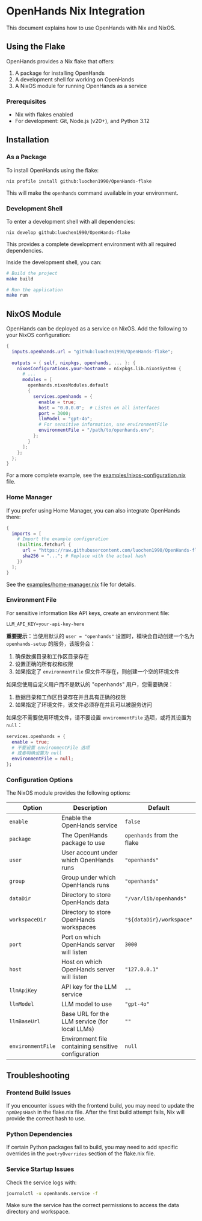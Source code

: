 # OpenHands Nix Integration

This document explains how to use OpenHands with Nix and NixOS.

## Using the Flake

OpenHands provides a Nix flake that offers:

1. A package for installing OpenHands
2. A development shell for working on OpenHands
3. A NixOS module for running OpenHands as a service

### Prerequisites

- Nix with flakes enabled
- For development: Git, Node.js (v20+), and Python 3.12

## Installation

### As a Package

To install OpenHands using the flake:

```bash
nix profile install github:luochen1990/OpenHands-flake
```

This will make the `openhands` command available in your environment.

### Development Shell

To enter a development shell with all dependencies:

```bash
nix develop github:luochen1990/OpenHands-flake
```

This provides a complete development environment with all required dependencies.

Inside the development shell, you can:

```bash
# Build the project
make build

# Run the application
make run
```

## NixOS Module

OpenHands can be deployed as a service on NixOS. Add the following to your NixOS configuration:

```nix
{
  inputs.openhands.url = "github:luochen1990/OpenHands-flake";
  
  outputs = { self, nixpkgs, openhands, ... }: {
    nixosConfigurations.your-hostname = nixpkgs.lib.nixosSystem {
      # ...
      modules = [
        openhands.nixosModules.default
        {
          services.openhands = {
            enable = true;
            host = "0.0.0.0";  # Listen on all interfaces
            port = 3000;
            llmModel = "gpt-4o";
            # For sensitive information, use environmentFile
            environmentFile = "/path/to/openhands.env";
          };
        }
      ];
    };
  };
}
```

For a more complete example, see the [examples/nixos-configuration.nix](examples/nixos-configuration.nix) file.

### Home Manager

If you prefer using Home Manager, you can also integrate OpenHands there:

```nix
{
  imports = [
    # Import the example configuration
    (builtins.fetchurl {
      url = "https://raw.githubusercontent.com/luochen1990/OpenHands-flake/main/examples/home-manager.nix";
      sha256 = "..."; # Replace with the actual hash
    })
  ];
}
```

See the [examples/home-manager.nix](examples/home-manager.nix) file for details.

### Environment File

For sensitive information like API keys, create an environment file:

```
LLM_API_KEY=your-api-key-here
```

**重要提示**：当使用默认的 `user = "openhands"` 设置时，模块会自动创建一个名为 `openhands-setup` 的服务，该服务会：

1. 确保数据目录和工作区目录存在
2. 设置正确的所有权和权限
3. 如果指定了 `environmentFile` 但文件不存在，则创建一个空的环境文件

如果您使用自定义用户而不是默认的 "openhands" 用户，您需要确保：

1. 数据目录和工作区目录存在并且具有正确的权限
2. 如果指定了环境文件，该文件必须存在并且可以被服务访问

如果您不需要使用环境文件，请不要设置 `environmentFile` 选项，或将其设置为 `null`：

```nix
services.openhands = {
  enable = true;
  # 不要设置 environmentFile 选项
  # 或者明确设置为 null
  environmentFile = null;
};
```

### Configuration Options

The NixOS module provides the following options:

| Option | Description | Default |
|--------|-------------|---------|
| `enable` | Enable the OpenHands service | `false` |
| `package` | The OpenHands package to use | `openhands` from the flake |
| `user` | User account under which OpenHands runs | `"openhands"` |
| `group` | Group under which OpenHands runs | `"openhands"` |
| `dataDir` | Directory to store OpenHands data | `"/var/lib/openhands"` |
| `workspaceDir` | Directory to store OpenHands workspaces | `"${dataDir}/workspace"` |
| `port` | Port on which OpenHands server will listen | `3000` |
| `host` | Host on which OpenHands server will listen | `"127.0.0.1"` |
| `llmApiKey` | API key for the LLM service | `""` |
| `llmModel` | LLM model to use | `"gpt-4o"` |
| `llmBaseUrl` | Base URL for the LLM service (for local LLMs) | `""` |
| `environmentFile` | Environment file containing sensitive configuration | `null` |

## Troubleshooting

### Frontend Build Issues

If you encounter issues with the frontend build, you may need to update the `npmDepsHash` in the flake.nix file. After the first build attempt fails, Nix will provide the correct hash to use.

### Python Dependencies

If certain Python packages fail to build, you may need to add specific overrides in the `poetryOverrides` section of the flake.nix file.

### Service Startup Issues

Check the service logs with:

```bash
journalctl -u openhands.service -f
```

Make sure the service has the correct permissions to access the data directory and workspace.